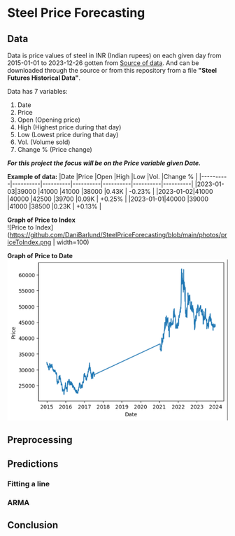 # Steel Price Forecasting

## Data

Data is price values of steel in INR (Indian rupees) on each given day from 2015-01-01 to 2023-12-26 gotten from [Source of data](https://www.investing.com/commodities/ncdex-steel-futures-historical-data). And can be downloaded through the source or from this repository from a file **"Steel Futures Historical Data"**.

Data has 7 variables:

1. Date 
2. Price
3. Open (Opening price)
4. High (Highest price during that day)
5. Low (Lowest price during that day)
6. Vol. (Volume sold)
7. Change % (Price change)

_**For this project the focus will be on the Price variable given Date.**_

**Example of data:**
|Date      |Price     |Open      |High      |Low       |Vol.      |Change %  |
|----------|----------|----------|----------|----------|----------|----------|
|2023-01-03|39000     |41000     |41000     |38000     |0.43K     | -0.23%   |
|2023-01-02|41000     |40000     |42500     |39700     |0.09K     | +0.25%   |
|2023-01-01|40000     |39000     |41000     |38500     |0.23K     | +0.13%   |

**Graph of Price to Index** \
![Price to Index](https://github.com/DaniBarlund/SteelPriceForecasting/blob/main/photos/priceToIndex.png | width=100)

**Graph of Price to Date** \
![Price to Date](https://github.com/DaniBarlund/SteelPriceForecasting/blob/main/photos/priceToDate.png)

## Preprocessing

## Predictions

### Fitting a line

### ARMA

## Conclusion
